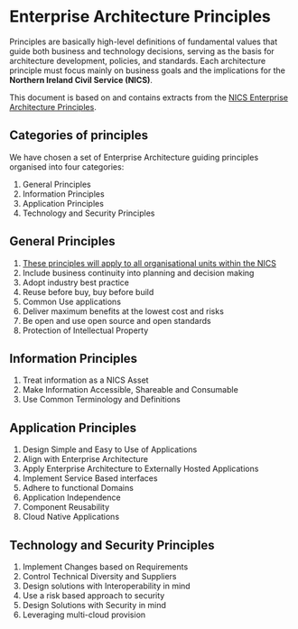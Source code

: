 # Enterprise Architecture Principles

Principles are basically high-level definitions of fundamental values that guide both business and technology decisions,
serving as the basis for architecture development, policies, and standards. Each architecture principle must focus mainly on business goals and the implications for the **Northern Ireland Civil Service (NICS)**.

This document is based on and contains extracts from the [NICS Enterprise Architecture Principles](https://www.finance-ni.gov.uk/publications/nics-enterprise-architecture-principles-itda).

## Categories of principles

We have chosen a set of Enterprise Architecture guiding principles organised into four categories:

1. General Principles
2. Information Principles
3. Application Principles
4. Technology and Security Principles

## General Principles

1. [These principles will apply to all organisational units within the NICS](documentation/general#1-the-architectural-principles-will-apply-to-all-business-areas-within-the-nics)
2. Include business continuity into planning and decision making
3. Adopt industry best practice
4. Reuse before buy, buy before build
5. Common Use applications
6. Deliver maximum benefits at the lowest cost and risks
7. Be open and use open source and open standards
8. Protection of Intellectual Property

## Information Principles

1. Treat information as a NICS Asset
2. Make Information Accessible, Shareable and Consumable
3. Use Common Terminology and Definitions

## Application Principles

1. Design Simple and Easy to Use of Applications
2. Align with Enterprise Architecture
3. Apply Enterprise Architecture to Externally Hosted Applications
4. Implement Service Based interfaces
5. Adhere to functional Domains
6. Application Independence
7. Component Reusability
8. Cloud Native Applications

## Technology and Security Principles

1. Implement Changes based on Requirements
2. Control Technical Diversity and Suppliers
3. Design solutions with Interoperability in mind
4. Use a risk based approach to security
5. Design Solutions with Security in mind
6. Leveraging multi-cloud provision
